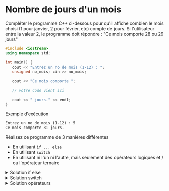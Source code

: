 # Nombre de jours d'un mois

Compléter le programme C++ ci-dessous pour qu'il affiche combien le mois choisi (1 pour janvier, 2 pour février, etc) compte de jours. Si l'utilisateur entre la valeur 2, le programme doit répondre : "Ce mois comporte 28 ou 29 jours"

~~~cpp
#include <iostream>
using namespace std;

int main() {
   cout << "Entrez un no de mois (1-12) : ";
   unsigned no_mois; cin >> no_mois;
   
   cout << "Ce mois comporte ";
   
   // votre code vient ici
   
   cout << " jours." << endl;
}
~~~

Exemple d'exécution
~~~
Entrez un no de mois (1-12) : 5
Ce mois comporte 31 jours.
~~~

Réalisez ce programme de 3 manières différentes

- En utilisant `if ... else`
- En utilisant `switch`
- En utilisant ni l'un ni l'autre, mais seulement des opérateurs logiques et / ou l'opérateur ternaire

<details>
<summary>Solution if else</summary>

~~~cpp
if ( no_mois == 2 ) {
   cout << "28 ou 29";
} else if (no_mois == 4 || no_mois == 6 || no_mois == 9 || no_mois == 11) {
   cout << "30";
} else {
   cout << "31";
} 
~~~

</details>

<details>
<summary>Solution switch</summary>

~~~cpp
switch (no_mois) {
   case 2: cout << "28 ou 29"; break;
   case 4: [[fallthrough]];
   case 6: [[fallthrough]];
   case 9: [[fallthrough]];
   case 11: cout << "30"; break;
   default: cout << "31"; break;
}
~~~

</details>

<details>
<summary>Solution opérateurs</summary>

~~~cpp
   cout << ( no_mois == 2 ? "28 ou 29" :
             no_mois == 4 ||
             no_mois == 6 ||
             no_mois == 9 ||
             no_mois == 11 ? "30" : "31"
           ); 
}
~~~

ou

~~~cpp
   cout << ( no_mois == 2 ? "28 ou 29" :
             (no_mois <= 6 && no_mois % 2 == 0) || 
             (no_mois >= 9 && no_mois % 2 != 0) ? "30" : "31"
           );
~~~

</details>